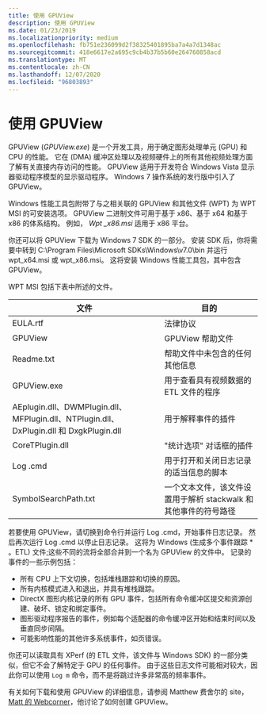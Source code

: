 ```yaml
---
title: 使用 GPUView
description: 使用 GPUView
ms.date: 01/23/2019
ms.localizationpriority: medium
ms.openlocfilehash: fb751e236099d2f38325401895ba7a4a7d1348ac
ms.sourcegitcommit: 418e6617e2a695c9cb4b37b5b60e264760858acd
ms.translationtype: MT
ms.contentlocale: zh-CN
ms.lasthandoff: 12/07/2020
ms.locfileid: "96803893"
---
```

# <a name="using-gpuview"></a>使用 GPUView

GPUView (*GPUView.exe*) 是一个开发工具，用于确定图形处理单元 (GPU) 和 CPU 的性能。 它在 (DMA) 缓冲区处理以及视频硬件上的所有其他视频处理方面了解有关直接内存访问的性能。 GPUView 适用于开发符合 Windows Vista 显示器驱动程序模型的显示驱动程序。 Windows 7 操作系统的发行版中引入了 GPUView。

Windows 性能工具包附带了与之相关联的 GPUView 和其他文件 (WPT) 为 WPT MSI 的可安装选项。 GPUView 二进制文件可用于基于 x86、基于 x64 和基于 x86 的体系结构。 例如， *Wpt \_x86.msi* 适用于 x86 平台。 

你还可以将 GPUView 下载为 Windows 7 SDK 的一部分。 安装 SDK 后，你将需要中转到 C:\Program Files\Microsoft SDKs\Windows\v7.0\bin 并运行 wpt_x64.msi 或 wpt_x86.msi。 这将安装 Windows 性能工具包，其中包含 GPUView。 

WPT MSI 包括下表中所述的文件。

|文件|目的|
|----|----|
|EULA.rtf|法律协议|
|GPUView|GPUView 帮助文件|
|Readme.txt|帮助文件中未包含的任何其他信息|
|GPUView.exe|用于查看具有视频数据的 ETL 文件的程序|
|AEplugin.dll、DWMPlugin.dll、MFPlugin.dll、NTPlugin.dll、DxPlugin.dll 和 DxgkPlugin.dll|用于解释事件的插件|
|CoreTPlugin.dll|"统计选项" 对话框的插件|
|Log .cmd|用于打开和关闭日志记录的适当信息的脚本|
|SymbolSearchPath.txt|一个文本文件，该文件设置用于解析 stackwalk 和其他事件的符号路径|

若要使用 GPUView，请切换到命令行并运行 Log .cmd，开始事件日志记录。 然后再次运行 Log .cmd 以停止日志记录。 这将为 Windows (生成多个事件跟踪 \* 。ETL) 文件;这些不同的流将全部合并到一个名为 GPUView 的文件中。 记录的事件的一些示例包括：

* 所有 CPU 上下文切换，包括堆栈跟踪和切换的原因。
* 所有内核模式进入和退出，并具有堆栈跟踪。
* DirectX 图形内核记录的所有 GPU 事件，包括所有命令缓冲区提交和资源创建、破坏、锁定和绑定事件。
* 图形驱动程序报告的事件，例如每个适配器的命令缓冲区开始和结束时间以及垂直同步间隔。
* 可能影响性能的其他许多系统事件，如页错误。

你还可以读取具有 XPerf (的 ETL 文件，该文件与 Windows SDK) 的一部分类似，但它不会了解特定于 GPU 的任何事件。 由于这些日志文件可能相对较大，因此你可以使用 `Log m` 命令，而不是将跳过许多非常高的频率事件。

有关如何下载和使用 GPUView 的详细信息，请参阅 Matthew 费舍尔的 site， [Matt 的 Webcorner](https://graphics.stanford.edu/~mdfisher/GPUView.html)，他讨论了如何创建 GPUView。
